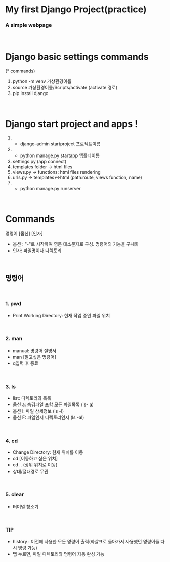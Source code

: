 # My first Django Project(practice)
### A simple webpage
<br>

# Django basic settings commands
(* commands)
1. python -m venv 가상환경이름
2. source 가상환경이름/Scripts/activate (activate 경로)
3. pip install django
<br>

# Django start project and apps !

1. * django-admin startproject 프로젝트이름
2. * python manage.py startapp 앱폴더이름
3. settings.py (app connect)
4. templates folder -> html files
5. views.py -> functions: html files rendering
6. urls.py -> templates<->html (path:route, views function, name)
7. * python manage.py runserver
<br>

# Commands

명령어 [옵션] [인자]
<br>

- 옵션 : "-"로 시작하여 영문 대소문자로 구성. 명령어의 기능을 구체화
- 인자: 파일명이나 디렉토리

<br>

## 명령어
<br>

### 1. pwd 
- Print Working Directory: 현재 작업 중인 파일 위치
<br>

### 2. man
- manual: 명령어 설명서
- man [알고싶은 명령어]
- q입력 후 종료
<br>

### 3. ls
- list: 디렉토리의 목록
- 옵션 a: 숨김파일 포함 모든 파일목록 (ls- a)
- 옵션 l: 파일 상세정보 (ls -l)
- 옵션 F: 파일인지 디렉토리인지 (ls -al)
<br>

### 4. cd
- Change Directory: 현재 위치를 이동
- cd [이동하고 싶은 위치]
- cd .. (상위 위치로 이동)
- 상대/절대경로 무관 
<br>

### 5. clear
- 터미널 청소기
<br>

### TIP
- history : 이전에 사용한 모든 명령어 출력(화살표로 돌아가서 사용했던 명령어들 다시 명령 가능)
- 탭 누르면, 파일 디렉토리와 명령어 자동 완성 가능

<br><br><br>
